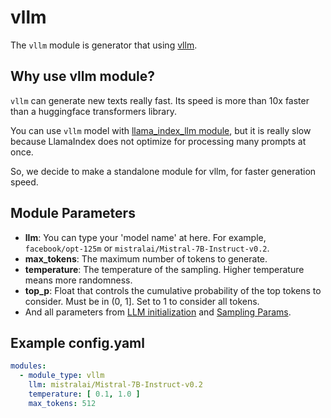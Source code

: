 # vllm

The `vllm` module is generator that using [vllm](https://blog.vllm.ai/2023/06/20/vllm.html).

## Why use vllm module?

`vllm` can generate new texts really fast. Its speed is more than 10x faster than a huggingface transformers library.

You can use `vllm` model with [llama_index_llm module](./llama_index_llm.md), but it is really slow because LlamaIndex
does not optimize for processing many prompts at once.

So, we decide to make a standalone module for vllm, for faster generation speed.

## **Module Parameters**

- **llm**: You can type your 'model name' at here. For example, `facebook/opt-125m`
  or `mistralai/Mistral-7B-Instruct-v0.2`.
- **max_tokens**: The maximum number of tokens to generate.
- **temperature**: The temperature of the sampling. Higher temperature means more randomness.
- **top_p**: Float that controls the cumulative probability of the top tokens to consider. Must be in (0, 1]. Set to 1
  to consider all tokens.
- And all parameters
  from [LLM initialization](https://github.com/vllm-project/vllm/blob/main/vllm/entrypoints/llm.py#L14)
  and [Sampling Params](https://github.com/vllm-project/vllm/blob/main/vllm/sampling_params.py#L25).

## **Example config.yaml**

```yaml
modules:
  - module_type: vllm
    llm: mistralai/Mistral-7B-Instruct-v0.2
    temperature: [ 0.1, 1.0 ]
    max_tokens: 512
```
